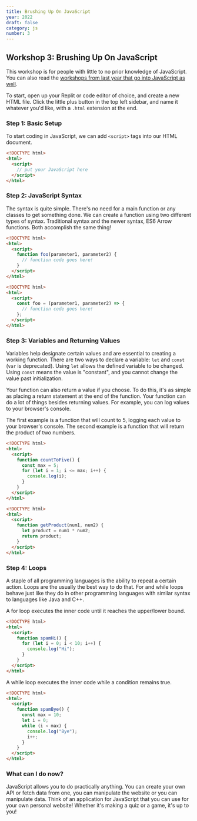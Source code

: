 ```yaml
---
title: Brushing Up On JavaScript
year: 2022
draft: false
category: js
number: 3
---
```


## Workshop 3: Brushing Up On JavaScript

This workshop is for people with little to no prior knowledge of JavaScript. You can also read the [workshops from last year that go into JavaScript as well](https://roslyncode.club/workshops).

To start, open up your Replit or code editor of choice, and create a new HTML file. Click the little plus button in the top left sidebar, and name it whatever you'd like, with a `.html` extension at the end.

### Step 1: Basic Setup

To start coding in JavaScript, we can add `<script>` tags into our HTML document.

```html
<!DOCTYPE html>
<html>
  <script>
    // put your JavaScript here
  </script>
</html>
```

### Step 2: JavaScript Syntax

The syntax is quite simple. There's no need for a main function or any classes to get something done. We can create a function using two different types of syntax. Traditional syntax and the newer syntax, ES6 Arrow functions. Both accomplish the same thing!

```html
<!DOCTYPE html>
<html>
  <script>
    function foo(parameter1, parameter2) {
      // function code goes here!
    }
  </script>
</html>
```

```html
<!DOCTYPE html>
<html>
  <script>
    const foo = (parameter1, parameter2) => {
      // function code goes here!
    };
  </script>
</html>
```

### Step 3: Variables and Returning Values

Variables help designate certain values and are essential to creating a working function. There are two ways to declare a variable: `let` and `const` (`var` is deprecated). Using `let` allows the defined variable to be changed. Using `const` means the value is "constant", and you cannot change the value past initialization.

Your function can also return a value if you choose. To do this, it's as simple as placing a return statement at the end of the function. Your function can do a lot of things besides returning values. For example, you can log values to your browser's console.

The first example is a function that will count to 5, logging each value to your browser's console. The second example is a function that will return the product of two numbers.

```html
<!DOCTYPE html>
<html>
  <script>
    function countToFive() {
      const max = 5;
      for (let i = 1; i <= max; i++) {
        console.log(i);
      }
    }
  </script>
</html>
```

```html
<!DOCTYPE html>
<html>
  <script>
    function getProduct(num1, num2) {
      let product = num1 * num2;
      return product;
    }
  </script>
</html>
```

### Step 4: Loops

A staple of all programming languages is the ability to repeat a certain action. Loops are the usually the best way to do that. For and while loops behave just like they do in other programming languages with similar syntax to languages like Java and C++.

A for loop executes the inner code until it reaches the upper/lower bound.

```html
<!DOCTYPE html>
<html>
  <script>
    function spamHi() {
      for (let i = 0; i < 10; i++) {
        console.log("Hi");
      }
    }
  </script>
</html>
```

A while loop executes the inner code while a condition remains true.

```html
<!DOCTYPE html>
<html>
  <script>
    function spamBye() {
      const max = 10;
      let i = 0;
      while (i < max) {
        console.log("Bye");
        i++;
      }
    }
  </script>
</html>
```

### What can I do now?

JavaScript allows you to do practically anything. You can create your own API or fetch data from one, you can manipulate the website or you can manipulate data. Think of an application for JavaScript that you can use for your own personal website! Whether it's making a quiz or a game, it's up to you!
